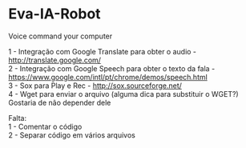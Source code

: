 Eva-IA-Robot
============

Voice command  your computer<br>

1 - Integração com Google Translate para obter o audio - http://translate.google.com/<br>
2 - Integração com Google Speech para obter o texto da fala - https://www.google.com/intl/pt/chrome/demos/speech.html<br>
3 - Sox para Play e Rec - http://sox.sourceforge.net/<br>
4 - Wget para enviar o arquivo (alguma dica para substituir o WGET?) Gostaria de não depender dele<br>

Falta:<br>
1 - Comentar o código<br>
2 - Separar código em vários arquivos <br>
